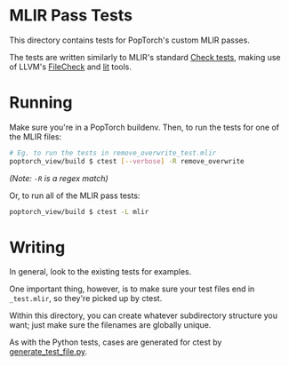 # MLIR Pass Tests

This directory contains tests for PopTorch's custom MLIR passes.

The tests are written similarly to MLIR's standard [Check
tests](https://mlir.llvm.org/getting_started/TestingGuide/#check-tests), making
use of LLVM's [FileCheck](https://llvm.org/docs/CommandGuide/FileCheck.html)
and [lit](https://llvm.org/docs/CommandGuide/lit.html) tools.

# Running

Make sure you're in a PopTorch buildenv. Then, to run the tests for one of the
MLIR files:

```sh
# Eg. to run the tests in remove_overwrite_test.mlir
poptorch_view/build $ ctest [--verbose] -R remove_overwrite
```

*(Note: `-R` is a regex match)*

Or, to run all of the MLIR pass tests:

```sh
poptorch_view/build $ ctest -L mlir
```

# Writing

In general, look to the existing tests for examples.

One important thing, however, is to make sure your test files end in
`_test.mlir`, so they're picked up by ctest.

Within this directory, you can create whatever subdirectory structure you want;
just make sure the filenames are globally unique.

As with the Python tests, cases are generated for ctest by
[generate_test_file.py](../generate_test_file.py).

